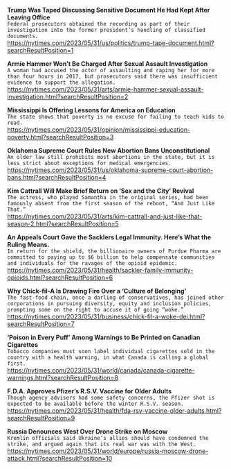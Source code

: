 **Trump Was Taped Discussing Sensitive Document He Had Kept After Leaving Office**\
`Federal prosecutors obtained the recording as part of their investigation into the former president’s handling of classified documents.`\
https://nytimes.com/2023/05/31/us/politics/trump-tape-document.html?searchResultPosition=1

**Armie Hammer Won’t Be Charged After Sexual Assault Investigation**\
`A woman had accused the actor of assaulting and raping her for more than four hours in 2017, but prosecutors said there was insufficient evidence to support the allegation.`\
https://nytimes.com/2023/05/31/arts/armie-hammer-sexual-assault-investigation.html?searchResultPosition=2

**Mississippi Is Offering Lessons for America on Education**\
`The state shows that poverty is no excuse for failing to teach kids to read.`\
https://nytimes.com/2023/05/31/opinion/mississippi-education-poverty.html?searchResultPosition=3

**Oklahoma Supreme Court Rules New Abortion Bans Unconstitutional**\
`An older law still prohibits most abortions in the state, but it is less strict about exceptions for medical emergencies.`\
https://nytimes.com/2023/05/31/us/oklahoma-supreme-court-abortion-bans.html?searchResultPosition=4

**Kim Cattrall Will Make Brief Return on ‘Sex and the City’ Revival**\
`The actress, who played Samantha in the original series, had been famously absent from the first season of the reboot, “And Just Like That.”`\
https://nytimes.com/2023/05/31/arts/kim-cattrall-and-just-like-that-season-2.html?searchResultPosition=5

**An Appeals Court Gave the Sacklers Legal Immunity. Here’s What the Ruling Means.**\
`In return for the shield, the billionaire owners of Purdue Pharma are committed to paying up to $6 billion to help compensate communities and individuals for the ravages of the opioid epidemic.`\
https://nytimes.com/2023/05/31/health/sackler-family-immunity-opioids.html?searchResultPosition=6

**Why Chick-fil-A Is Drawing Fire Over a ‘Culture of Belonging’**\
`The fast-food chain, once a darling of conservatives, has joined other corporations in pursuing diversity, equity and inclusion policies, prompting some on the right to accuse it of going “woke.”`\
https://nytimes.com/2023/05/31/business/chick-fil-a-woke-dei.html?searchResultPosition=7

**‘Poison in Every Puff’ Among Warnings to Be Printed on Canadian Cigarettes**\
`Tobacco companies must soon label individual cigarettes sold in the country with a health warning, in what Canada is calling a global first.`\
https://nytimes.com/2023/05/31/world/canada/canada-cigarette-warnings.html?searchResultPosition=8

**F.D.A. Approves Pfizer’s R.S.V. Vaccine for Older Adults**\
`Though agency advisers had some safety concerns, the Pfizer shot is expected to be available before the winter R.S.V. season.`\
https://nytimes.com/2023/05/31/health/fda-rsv-vaccine-older-adults.html?searchResultPosition=9

**Russia Denounces West Over Drone Strike on Moscow**\
`Kremlin officials said Ukraine’s allies should have condemned the strike, and argued again that its real war was with the West.`\
https://nytimes.com/2023/05/31/world/europe/russia-moscow-drone-attack.html?searchResultPosition=10

